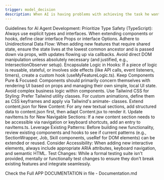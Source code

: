 ```yaml
---
trigger: model_decision
description: When AI is having problems with achieving the task he wants to achieve. 
---
```


Guidelines for AI Agent Development:
Prioritize Type Safety (TypeScript): Always use explicit types and interfaces. When extending components or hooks, define clear interface Props or interface Options.
Adhere to Unidirectional Data Flow: When adding new features that require shared state, ensure the state lives at the lowest common ancestor and is passed down via props, with updates flowing up via callbacks. Avoid direct DOM manipulation unless absolutely necessary (and justified, e.g., IntersectionObserver setup).
Encapsulate Logic in Hooks: If a piece of logic is reusable, stateful, or involves side effects (like API calls, event listeners, timers), create a custom hook (useMyFeatureLogic.ts).
Keep Components Pure & Focused: Components should primarily concern themselves with rendering UI based on props and managing their own simple, local UI state. Avoid complex business logic within components.
Use Tailwind CSS for Styling: Prefer Tailwind utility classes. For custom animations, define them as CSS keyframes and apply via Tailwind's animate- classes.
Extend content.json for New Content: For any new textual sections, add structured data to content.json first, then adapt Content.jsx to render it.
Update navItems.ts for New Navigable Sections: If a new content section needs to be accessible via navigation or keyboard shortcuts, add an entry to navItems.ts.
Leverage Existing Patterns: Before building new functionality, review existing components and hooks to see if current patterns (e.g., SectionWrapper, Job, Skill components, useRef for DOM elements) can be extended or reused.
Consider Accessibility: When adding new interactive elements, always include appropriate ARIA attributes, keyboard navigation, and semantic HTML.
Test Changes: While a formal testing suite isn't provided, mentally or functionally test changes to ensure they don't break existing features and integrate seamlessly.

Check the Full APP DOCUMENTATION in file - Documentation.md